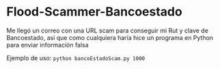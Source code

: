 # Flood-Scammer-Bancoestado
Me llegó un correo con una URL scam para conseguir mi Rut y clave de Bancoestado, asi que como cualquiera haría hice un programa en Python para enviar información falsa

Ejemplo de uso: `python bancoEstadoScam.py 1000`
